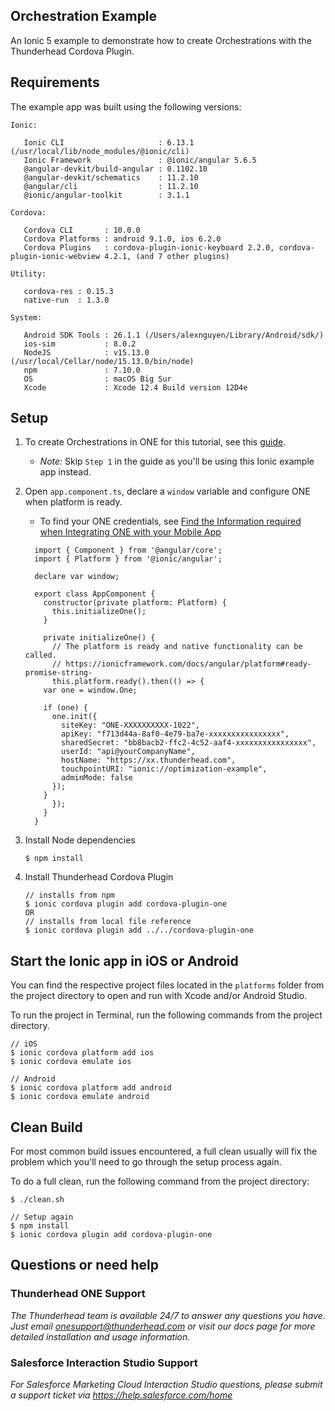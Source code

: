 ## Orchestration Example

An Ionic 5 example to demonstrate how to create Orchestrations with the Thunderhead Cordova Plugin.

## Requirements

The example app was built using the following versions:

```
Ionic:

   Ionic CLI                     : 6.13.1 (/usr/local/lib/node_modules/@ionic/cli)
   Ionic Framework               : @ionic/angular 5.6.5
   @angular-devkit/build-angular : 0.1102.10
   @angular-devkit/schematics    : 11.2.10
   @angular/cli                  : 11.2.10
   @ionic/angular-toolkit        : 3.1.1

Cordova:

   Cordova CLI       : 10.0.0
   Cordova Platforms : android 9.1.0, ios 6.2.0
   Cordova Plugins   : cordova-plugin-ionic-keyboard 2.2.0, cordova-plugin-ionic-webview 4.2.1, (and 7 other plugins)

Utility:

   cordova-res : 0.15.3
   native-run  : 1.3.0

System:

   Android SDK Tools : 26.1.1 (/Users/alexnguyen/Library/Android/sdk/)
   ios-sim           : 8.0.2
   NodeJS            : v15.13.0 (/usr/local/Cellar/node/15.13.0/bin/node)
   npm               : 7.10.0
   OS                : macOS Big Sur
   Xcode             : Xcode 12.4 Build version 12D4e

```

## Setup

1. To create Orchestrations in ONE for this tutorial, see this [guide](https://na5.thunderhead.com/one/help/conversations/how-do-i/mobile/ios-orchestrations/one_integrate_mobile_ios_orch_intro/).

	* *Note:* Skip `Step 1` in the guide as you'll be using this Ionic example app instead.

2. Open `app.component.ts`, declare a `window` variable and configure ONE when platform is ready. 
	* To find your ONE credentials, see [Find the Information required when Integrating ONE with your Mobile App](https://na5.thunderhead.com/one/help/conversations/how-do-i/mobile/one_integrate_mobile_find_integration_info/)
	```angular
	  import { Component } from '@angular/core';
	  import { Platform } from '@ionic/angular';

	  declare var window;

	  export class AppComponent {
	    constructor(private platform: Platform) {
	      this.initializeOne();
	    }

	    private initializeOne() {
	      // The platform is ready and native functionality can be called.
	      // https://ionicframework.com/docs/angular/platform#ready-promise-string-
	      this.platform.ready().then(() => {
		var one = window.One;

		if (one) {
		  one.init({
		    siteKey: "ONE-XXXXXXXXXX-1022",
		    apiKey: "f713d44a-8af0-4e79-ba7e-xxxxxxxxxxxxxxxx",
		    sharedSecret: "bb8bacb2-ffc2-4c52-aaf4-xxxxxxxxxxxxxxxx",
		    userId: "api@yourCompanyName",
		    hostName: "https://xx.thunderhead.com",
		    touchpointURI: "ionic://optimization-example",
		    adminMode: false
		  });
		}
	      });
	    }
	  }
	  ```

3. Install Node dependencies

	```
	$ npm install
	```

4. Install Thunderhead Cordova Plugin
	```
	// installs from npm
	$ ionic cordova plugin add cordova-plugin-one       
	OR 
	// installs from local file reference
	$ ionic cordova plugin add ../../cordova-plugin-one 
	```

## Start the Ionic app in iOS or Android
You can find the respective project files located in the `platforms` folder from the project directory to open and run with Xcode and/or Android Studio.

To run the project in Terminal, run the following commands from the project directory.
```
// iOS
$ ionic cordova platform add ios
$ ionic cordova emulate ios
```

```
// Android
$ ionic cordova platform add android
$ ionic cordova emulate android
```

## Clean Build 
For most common build issues encountered, a full clean usually will fix the problem which you'll need to go through the setup process again.

To do a full clean, run the following command from the project directory:

```
$ ./clean.sh

// Setup again
$ npm install
$ ionic cordova plugin add cordova-plugin-one  
```

## Questions or need help

### Thunderhead ONE Support
_The Thunderhead team is available 24/7 to answer any questions you have. Just email onesupport@thunderhead.com or visit our docs page for more detailed installation and usage information._

### Salesforce Interaction Studio Support
_For Salesforce Marketing Cloud Interaction Studio questions, please submit a support ticket via https://help.salesforce.com/home_
